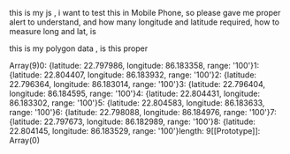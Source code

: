 <script>
    function OnOff() {
        var punchIn = document.getElementById('PunchIn');
        var punchOut = document.getElementById('PunchOut');

        // Disable the buttons initially
        punchIn.disabled = true;
        punchOut.disabled = true;
        punchIn.classList.add("disabled");
        punchOut.classList.add("disabled");

        // Show a loading message
        Swal.fire({
            title: 'Please wait...',
            text: 'Fetching your current location.',
            allowOutsideClick: false,
            didOpen: () => {
                Swal.showLoading();
            }
        });

        if (navigator.geolocation) {
            navigator.geolocation.getCurrentPosition(
                function (position) {
                    Swal.close(); // Close the loading alert

                    const lat = roundTo(position.coords.latitude, 6);
                    const lon = roundTo(position.coords.longitude, 6);

                    // Display current coordinates for debugging/testing
                    Swal.fire({
                        title: 'Your Current Location',
                        html: 'Latitude: ' + lat + '<br>Longitude: ' + lon,
                        icon: 'info'
                    });

                    const locations = @Html.Raw(Json.Serialize(ViewBag.PolyData));
                    console.log(locations);

                    let isInsideRadius = false;
                    locations.forEach((location) => {
                        const allowedRange = parseFloat(location.range || location.Range);
                        const distance = calculateDistance(lat, lon, location.latitude || location.Latitude, location.longitude || location.Longitude);
                        console.log(`Distance to location (${location.latitude}, ${location.longitude}): ${Math.round(distance)} meters`);
                        if (distance <= allowedRange) {
                            isInsideRadius = true;
                        }
                    });

                    if (isInsideRadius) {
                        punchIn.disabled = false;
                        punchOut.disabled = false;
                        punchIn.classList.remove("disabled");
                        punchOut.classList.remove("disabled");
                        Swal.fire({
                            title: 'Within Range',
                            text: 'You are within the allowed range for attendance.',
                            icon: 'success'
                        });
                    } else {
                        Swal.fire({
                            icon: "error",
                            title: "Out of Range",
                            text: "You are not within the allowed location range for attendance!"
                        });
                    }
                },
                function (error) {
                    Swal.close();
                    alert('Error fetching location: ' + error.message);
                },
                {
                    enableHighAccuracy: true,
                    timeout: 10000,
                    maximumAge: 0
                }
            );
        } else {
            Swal.close();
            alert("Geolocation is not supported by this browser");
        }
    }

    // Haversine formula to calculate distance
    function calculateDistance(lat1, lon1, lat2, lon2) {
        const R = 6371000; // Radius of the Earth in meters
        const toRad = angle => (angle * Math.PI) / 180;
        let dLat = toRad(lat2 - lat1);
        let dLon = toRad(lon2 - lon1);
        let a = Math.sin(dLat / 2) * Math.sin(dLat / 2) +
                Math.cos(toRad(lat1)) * Math.cos(toRad(lat2)) *
                Math.sin(dLon / 2) * Math.sin(dLon / 2);
        let c = 2 * Math.atan2(Math.sqrt(a), Math.sqrt(1 - a));
        return R * c;
    }

    function roundTo(num, places) {
        return +(Math.round(num + "e" + places) + "e-" + places);
    }

    window.onload = OnOff;
</script>






<script>
    function OnOff() {
        var punchIn = document.getElementById('PunchIn');
        var punchOut = document.getElementById('PunchOut');

        // Initially disable buttons
        punchIn.disabled = true;
        punchOut.disabled = true;
        punchIn.classList.add("disabled");
        punchOut.classList.add("disabled");

        if (navigator.geolocation) {
            navigator.geolocation.getCurrentPosition(
                function (position) {
                    // Round the latitude and longitude for precision
                    const lat = roundTo(position.coords.latitude, 6);
                    const lon = roundTo(position.coords.longitude, 6);

                    // Alert with current position details for mobile testing
                    Swal.fire({
                        title: 'Your Current Location',
                        html: 'Latitude: ' + lat + '<br>Longitude: ' + lon,
                        icon: 'info'
                    });

                    // Retrieve locations (each location should have Latitude, Longitude and Range)
                    const locations = @Html.Raw(Json.Serialize(ViewBag.PolyData));
                    console.log(locations);

                    // Check each stored location and calculate distance
                    let isInsideRadius = false;
                    let details = '';
                    locations.forEach((location, index) => {
                        // Ensure the range is a number
                        const allowedRange = parseFloat(location.range || location.Range);
                        const distance = calculateDistance(lat, lon, location.latitude || location.Latitude, location.longitude || location.Longitude);
                        details += 'Distance from your location to location ' + (index + 1) + ' (' +
                                   (location.latitude || location.Latitude) + ', ' +
                                   (location.longitude || location.Longitude) + '): ' +
                                   Math.round(distance) + ' meters<br>';
                        if (distance <= allowedRange) {
                            isInsideRadius = true;
                        }
                    });

                    // Show distance details in an alert
                    Swal.fire({
                        title: 'Distance Details',
                        html: details,
                        icon: 'info',
                        width: '600px'
                    });

                    // Enable buttons if within any allowed range
                    if (isInsideRadius) {
                        punchIn.disabled = false;
                        punchOut.disabled = false;
                        punchIn.classList.remove("disabled");
                        punchOut.classList.remove("disabled");
                        Swal.fire({
                            title: 'Within Range',
                            text: 'You are within the allowed range for attendance.',
                            icon: 'success'
                        });
                    } else {
                        Swal.fire({
                            icon: "error",
                            title: "Out of Range",
                            text: "You are not within the allowed location range for attendance!"
                        });
                    }
                },
                function (error) {
                    alert('Error fetching location: ' + error.message);
                }
            );
        } else {
            alert("Geolocation is not supported by this browser");
        }
    }

    // Calculate the distance between two coordinates using the Haversine formula
    function calculateDistance(lat1, lon1, lat2, lon2) {
        const R = 6371000; // Earth's radius in meters
        const toRad = angle => (angle * Math.PI) / 180;

        let dLat = toRad(lat2 - lat1);
        let dLon = toRad(lon2 - lon1);

        let a = Math.sin(dLat / 2) * Math.sin(dLat / 2) +
                Math.cos(toRad(lat1)) * Math.cos(toRad(lat2)) *
                Math.sin(dLon / 2) * Math.sin(dLon / 2);
        let c = 2 * Math.atan2(Math.sqrt(a), Math.sqrt(1 - a));
        return R * c; // Distance in meters
    }

    // Helper function to round numbers
    function roundTo(num, places) {
        return +(Math.round(num + "e" + places) + "e-" + places);
    }

    window.onload = OnOff;
</script>




this is my js , i want to test this in Mobile Phone, so please gave me proper alert to understand, and how many longitude and latitude required, how to measure long and lat, is
<script>
    function OnOff() {
        var punchIn = document.getElementById('PunchIn');
        var punchOut = document.getElementById('PunchOut');

      
        punchIn.disabled = true;
        punchOut.disabled = true;
        punchIn.classList.add("disabled");
        punchOut.classList.add("disabled");

        if (navigator.geolocation) {
            navigator.geolocation.getCurrentPosition(
                function (position) {
                    const lat = roundTo(position.coords.latitude, 6);
                    const long = roundTo(position.coords.longitude, 6);

                    const locations = @Html.Raw(Json.Serialize(ViewBag.PolyData));


                    console.log(locations);

                    let isInsideRadius = locations.some(location => {
                        return isWithinRadius(lat, long, location.Latitude, location.Longitude, location.Range);
                    });

                    if (isInsideRadius) {
                        punchIn.disabled = false;
                        punchOut.disabled = false;
                        punchIn.classList.remove("disabled");
                        punchOut.classList.remove("disabled");
                    } else {
                        Swal.fire({
                            icon: "error",
                            title: "Oops...",
                            text: "You are not within the allowed location range for attendance!"
                        });
                    }
                },
                function (error) {
                    alert('Error fetching location: ' + error.message);
                }
            );
        } else {
            alert("Geolocation is not supported by this browser");
        }
    }

   
    function isWithinRadius(userLat, userLon, locLat, locLon, range) {
        const R = 6371000; 
        const toRad = angle => (angle * Math.PI) / 180;

        let dLat = toRad(locLat - userLat);
        let dLon = toRad(locLon - userLon);

        let a = Math.sin(dLat / 2) * Math.sin(dLat / 2) +
                Math.cos(toRad(userLat)) * Math.cos(toRad(locLat)) *
                Math.sin(dLon / 2) * Math.sin(dLon / 2);

        let c = 2 * Math.atan2(Math.sqrt(a), Math.sqrt(1 - a));
        let distance = R * c; 

        return distance <= range; 
    }

    function roundTo(num, places) {
        return +(Math.round(num + "e" + places) + "e-" + places);
    }

    window.onload = OnOff;
</script>

this is my polygon data , is this proper

Array(9)0: {latitude: 22.797986, longitude: 86.183358, range: '100'}1: {latitude: 22.804407, longitude: 86.183932, range: '100'}2: {latitude: 22.796364, longitude: 86.183014, range: '100'}3: {latitude: 22.796404, longitude: 86.184595, range: '100'}4: {latitude: 22.804431, longitude: 86.183302, range: '100'}5: {latitude: 22.804583, longitude: 86.183633, range: '100'}6: {latitude: 22.798088, longitude: 86.184976, range: '100'}7: {latitude: 22.797673, longitude: 86.182989, range: '100'}8: {latitude: 22.804145, longitude: 86.183529, range: '100'}length: 9[[Prototype]]: Array(0)


